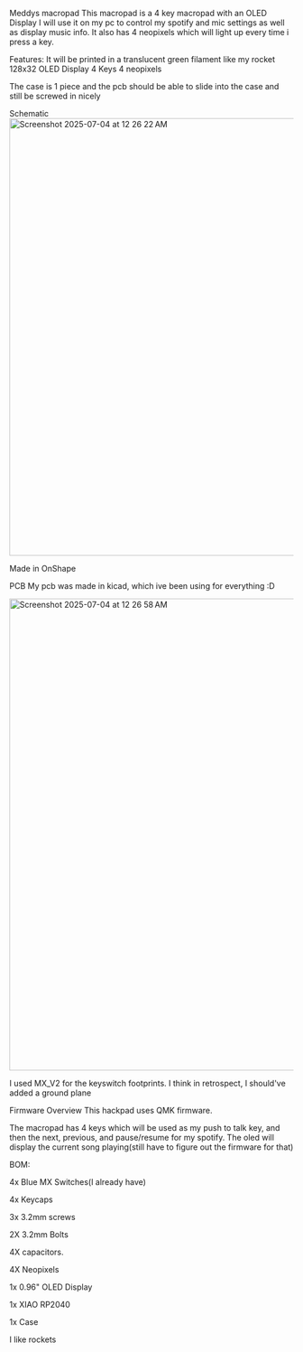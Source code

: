 Meddys macropad
This macropad is a 4 key macropad with an OLED Display
I will use it on my pc to control my spotify and mic settings as well as display music info. It also has 4 neopixels which will light up every time i press a key.

Features:
It will be printed in a translucent green filament like my rocket
128x32 OLED Display
4 Keys
4 neopixels

The case is 1 piece and the pcb should be able to slide into the case and still be screwed in nicely

Schematic
<img width="775" alt="Screenshot 2025-07-04 at 12 26 22 AM" src="https://github.com/user-attachments/assets/92aef736-f040-4f1e-a4d1-547678cf2afd" />


Made in OnShape

PCB
My pcb was made in kicad, which ive been using for everything :D

<img width="836" alt="Screenshot 2025-07-04 at 12 26 58 AM" src="https://github.com/user-attachments/assets/e1432909-da8b-4276-87bd-8cad17e96e43" />


I used MX_V2 for the keyswitch footprints. I think in retrospect, I should've added a ground plane

Firmware Overview
This hackpad uses QMK firmware.

The macropad has 4 keys which will be used as my push to talk key, and then the next, previous, and pause/resume for my spotify.
The oled will display the current song playing(still have to figure out the firmware for that)

BOM:

4x Blue MX Switches(I already have)

4x Keycaps

3x 3.2mm screws

2X 3.2mm Bolts

4X capacitors.

4X Neopixels

1x 0.96" OLED Display

1x XIAO RP2040

1x Case

I like rockets
